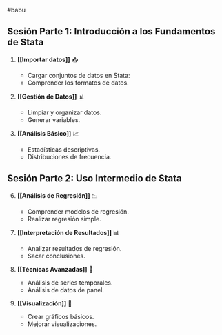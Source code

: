 #babu

## Sesión Parte 1: Introducción a los Fundamentos de Stata

1. **[[Importar datos]]** 📥
   - Cargar conjuntos de datos en Stata:
   - Comprender los formatos de datos.

2. **[[Gestión de Datos]]** 📊
   - Limpiar y organizar datos.
   - Generar variables.

3. **[[Análisis Básico]]** 📈
   - Estadísticas descriptivas.
   - Distribuciones de frecuencia.

## Sesión Parte 2: Uso Intermedio de Stata

6. **[[Análisis de Regresión]]** 📉
   - Comprender modelos de regresión.
   - Realizar regresión simple.

7. **[[Interpretación de Resultados]]** 📊
   - Analizar resultados de regresión.
   - Sacar conclusiones.

8. **[[Técnicas Avanzadas]]** 🚀
   - Análisis de series temporales.
   - Análisis de datos de panel.

9. **[[Visualización]]** 🎨
   - Crear gráficos básicos.
   - Mejorar visualizaciones.